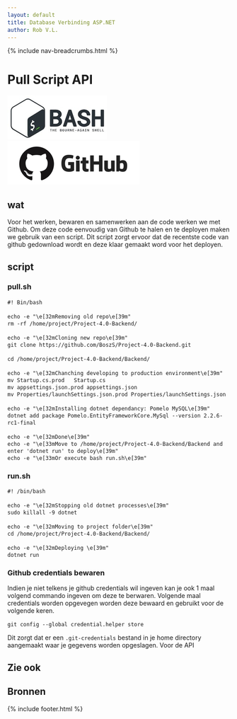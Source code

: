 ```yaml
---
layout: default
title: Database Verbinding ASP.NET 
author: Rob V.L.
---
```


{% include nav-breadcrumbs.html %}

# Pull Script API
![bash](../../media/logo/bash.png)
![github](../../media/logo/github.png)

## wat
Voor het werken, bewaren en samenwerken aan de code werken we met Github. Om deze code eenvoudig van Github te halen en te deployen maken we gebruik van een script. Dit script zorgt ervoor dat de recentste code van github gedownload wordt en deze klaar gemaakt word voor het deployen. 

## script

### pull.sh
```
#! Bin/bash

echo -e "\e[32mRemoving old repo\e[39m"
rm -rf /home/project/Project-4.0-Backend/

echo -e "\e[32mCloning new repo\e[39m"
git clone https://github.com/BoszS/Project-4.0-Backend.git

cd /home/project/Project-4.0-Backend/Backend/

echo -e "\e[32mChanching developing to production environment\e[39m"
mv Startup.cs.prod   Startup.cs
mv appsettings.json.prod appsettings.json
mv Properties/launchSettings.json.prod Properties/launchSettings.json

echo -e "\e[32mInstalling dotnet dependancy: Pomelo MySQL\e[39m"
dotnet add package Pomelo.EntityFrameworkCore.MySql --version 2.2.6-rc1-final

echo -e "\e[32mDone\e[39m"
echo -e "\e[33mMove to /home/project/Project-4.0-Backend/Backend and enter 'dotnet run' to deploy\e[39m"
echo -e "\e[33mOr execute bash run.sh\e[39m"
```

### run.sh
```
#! /bin/bash

echo -e "\e[32mStopping old dotnet processes\e[39m"
sudo killall -9 dotnet

echo -e "\e[32mMoving to project folder\e[39m"
cd /home/project/Project-4.0-Backend/Backend/

echo -e "\e[32mDeploying \e[39m"
dotnet run
```

### Github credentials bewaren
Indien je niet telkens je github credentials wil ingeven kan je ook 1 maal volgend commando ingeven om deze te berwaren.
Volgende maal credentials worden opgevegen worden deze bewaard en gebruikt voor de volgende keren.
```
git config --global credential.helper store
```
Dit zorgt dat er een ```.git-credentials``` bestand in je home directory aangemaakt waar je gegevens worden opgeslagen.
Voor de API




## Zie ook


## Bronnen

{% include footer.html %}
